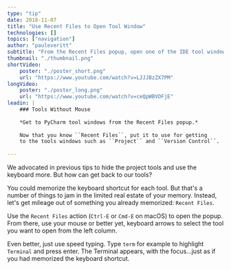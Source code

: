 ```yaml
---
type: "tip"
date: 2018-11-07
title: "Use Recent Files to Open Tool Window"
technologies: []
topics: ["navigation"]
author: "pauleveritt"
subtitle: "From the Recent Files popup, open one of the IDE tool windows"
thumbnail: "./thumbnail.png"
shortVideo:
    poster: "./poster_short.png"
    url: "https://www.youtube.com/watch?v=LJJJBzZX7PM"
longVideo:
    poster: "./poster_long.png"
    url: "https://www.youtube.com/watch?v=ceQpWBVOFjE"
leadin: |
    ### Tools Without Mouse
    
    *Get to PyCharm tool windows from the Recent Files popup.*
    
    Now that you know ``Recent Files``, put it to use for getting 
    to the tools windows such as ``Project`` and ``Version Control``.
    
---
```


We advocated in previous tips to hide the project tools and use 
the keyboard more. But how can get back to our tools?

You could memorize the keyboard shortcut for each tool. But that's 
a number of things to jam in the limited real estate of your 
memory. Instead, let's get mileage out of something you already 
memorized: ``Recent Files``.

Use the ``Recent Files`` action (``Ctrl-E`` or ``Cmd-E`` on macOS) 
to open the popup. From there, use your mouse or better yet, 
keyboard arrows to select the tool you want to open from the 
left column.

Even better, just use speed typing. Type ``term`` for example to 
highlight ``Terminal`` and press enter. The Terminal appears, with 
the focus...just as if you had memorized the keyboard shortcut.